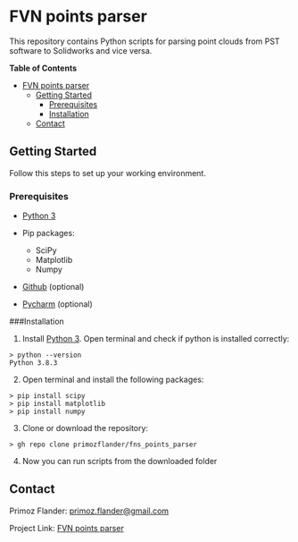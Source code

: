# FVN points parser

This repository contains Python scripts for parsing point clouds from PST software to Solidworks and vice versa.

**Table of Contents**

- [FVN points parser](#fvn-points-parser)
  * [Getting Started](#getting-started)
    + [Prerequisites](#prerequisites)
    + [Installation](#installation)
  * [Contact](#contact)
    

## Getting Started

Follow this steps to set up your working environment.

### Prerequisites


* [Python 3](https://www.python.org/downloads/)
* Pip packages:
  + SciPy
  + Matplotlib
  + Numpy
  
* [Github](https://desktop.github.com/) (optional)
* [Pycharm](https://www.jetbrains.com/pycharm/download/#section=windows) (optional)
  

###Installation

1. Install [Python 3](https://www.python.org/downloads/). Open terminal and check if python is installed correctly:
```
> python --version    
Python 3.8.3
```

2. Open terminal and install the following packages:
```
> pip install scipy
> pip install matplotlib
> pip install numpy
```

3. Clone or download the repository:
```
> gh repo clone primozflander/fns_points_parser
```

4. Now you can run scripts from the downloaded folder


## Contact

Primoz Flander: [primoz.flander@gmail.com](<mailto:primoz.flander@gmail.com>)

Project Link: [FVN points parser](https://github.com/primozflander/fns_points_parser)
